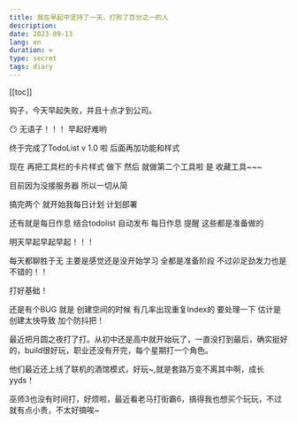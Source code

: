 ```yaml
---
title: 我在早起中坚持了一天，打败了百分之一的人
description: 
date: 2023-09-13
lang: en
duration: ∞
type: secret
tags: diary
---
```

[[toc]]

钩子，今天早起失败，并且十点才到公司。

😶 无语子！！！ 早起好难哟

终于完成了TodoList v 1.0 啦 后面再加功能和样式

现在 再把工具栏的卡片样式 做下 然后 就做第二个工具啦 是 收藏工具~~~

目前因为没接服务器 所以一切从简 

搞完两个 就开始我每日计划 计划部署 

还有就是每日作息 结合todolist 自动发布 每日作息 提醒 这些都是准备做的

明天早起早起早起！！！

每天都聊胜于无 主要是感觉还是没开始学习 全都是准备阶段 不过卯足劲发力也是不错的！！

打好基础！

还是有个BUG 就是 创建空间的时候 有几率出现重复Index的 要处理一下 估计是创建太快导致  加个防抖把！

最近把月圆之夜打了打。从初中还是高中就开始玩了，一直没打到最后，确实挺好的，build很好玩，职业还没有开完，每个星期打一个角色。

他们最近还上线了联机的酒馆模式，好玩~,就是套路万变不离其中啊，成长yyds！

巫师3也没有时间打，好烦啦，最近看老马打街霸6，搞得我也想买个玩玩，不过就有点小贵，不太好搞唉~